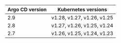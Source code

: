 | Argo CD version | Kubernetes versions |
|-----------------|---------------------|
| 2.9 | v1.28, v1.27, v1.26, v1.25 |
| 2.8 | v1.27, v1.26, v1.25, v1.24 |
| 2.7 | v1.26, v1.25, v1.24, v1.23 |
